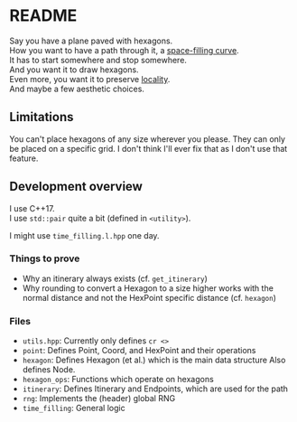 # README

Say you have a plane paved with hexagons.  
How you want to have a path through it, a [space-filling curve][space filling].  
It has to start somewhere and stop somewhere.  
And you want it to draw hexagons.  
Even more, you want it to preserve [locality][locality hashing].  
And maybe a few aesthetic choices.

## Limitations

You can't place hexagons of any size wherever you please. They can only
be placed on a specific grid. I don't think I'll ever fix that as I don't
use that feature.

## Development overview

I use C++17.  
I use `std::pair` quite a bit (defined in `<utility>`).

I might use `time_filling.l.hpp` one day.

### Things to prove

* Why an itinerary always exists (cf. `get_itinerary`)
* Why rounding to convert a Hexagon to a size higher works with
  the normal distance and not the HexPoint specific distance (cf. `hexagon`)

### Files

* `utils.hpp`: Currently only defines `cr <>`
* `point`: Defines Point, Coord, and HexPoint and their operations
* `hexagon`: Defines Hexagon (et al.) which is the main data structure
  Also defines Node.
* `hexagon_ops`: Functions which operate on hexagons
* `itinerary`: Defines Itinerary and Endpoints, which are used for the path
* `rng`: Implements the (header) global RNG
* `time_filling`: General logic

[space filling]: https://en.wikipedia.org/wiki/Space-filling_curve
[locality hashing]: https://en.wikipedia.org/wiki/Locality-sensitive_hashing#Locality-preserving_hashing
